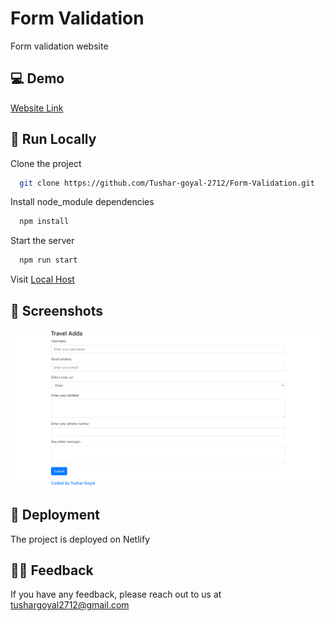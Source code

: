 
#  Form Validation

Form validation website



## 💻 Demo

[Website Link](https://form-validation-by-tushar.netlify.app/)


## 📍 Run Locally

Clone the project

```bash
  git clone https://github.com/Tushar-goyal-2712/Form-Validation.git
```

Install node_module dependencies

```bash
  npm install
```

Start the server
```bash
  npm run start
```

Visit [Local Host](http://localhost/)


## 📍 Screenshots

![](https://github.com/Tushar-goyal-2712/Form-Validation/blob/e1326e2370f0f3e6bd611a2cbb2db49c1487cc4a/Screenshots/design.png)

## 📍 Deployment

The project is deployed on Netlify

## 👨‍💻 Feedback

If you have any feedback, please reach out to us at tushargoyal2712@gmail.com
